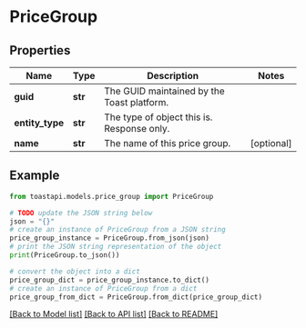 # PriceGroup


## Properties

Name | Type | Description | Notes
------------ | ------------- | ------------- | -------------
**guid** | **str** | The GUID maintained by the Toast platform. | 
**entity_type** | **str** | The type of object this is. Response only. | 
**name** | **str** | The name of this price group. | [optional] 

## Example

```python
from toastapi.models.price_group import PriceGroup

# TODO update the JSON string below
json = "{}"
# create an instance of PriceGroup from a JSON string
price_group_instance = PriceGroup.from_json(json)
# print the JSON string representation of the object
print(PriceGroup.to_json())

# convert the object into a dict
price_group_dict = price_group_instance.to_dict()
# create an instance of PriceGroup from a dict
price_group_from_dict = PriceGroup.from_dict(price_group_dict)
```
[[Back to Model list]](../README.md#documentation-for-models) [[Back to API list]](../README.md#documentation-for-api-endpoints) [[Back to README]](../README.md)


